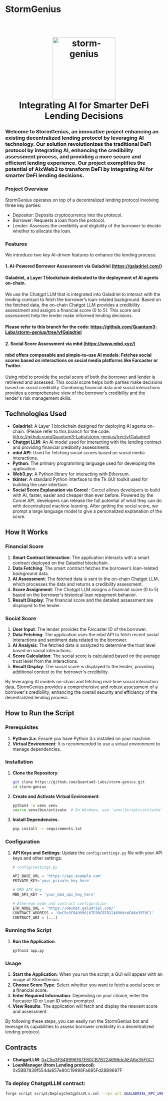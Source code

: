 # StormGenius

<h1 align="center">
  <br>
  <img src="stormgenius.png" alt="storm-genius" width="200"></a>
  <br>
Integrating AI for Smarter DeFi Lending Decisions  <br>
</h1>



### Welcome to StormGenius, an innovative project enhancing an existing decentralized lending protocol by leveraging AI technology. Our solution revolutionizes the traditional DeFi protocol by integrating AI, enhancing the credibility assessment process, and providing a more secure and efficient lending experience. Our project exemplifies the potential of AIxWeb3 to transform DeFi by integrating AI for smarter DeFi lending decisions.


### Project Overview
StormGenius operates on top of a decentralized lending protocol involving three key parties:

- Depositor: Deposits cryptocurrency into the protocol.
- Borrower: Requests a loan from the protocol.
- Lender: Assesses the credibility and eligibility of the borrower to decide whether to allocate the loan.

### Features
We introduce two key AI-driven features to enhance the lending process:

#### 1. AI-Powered Borrower Assessment via Galadriel (https://galadriel.com/)

#### Galadriel, a Layer 1 blockchain dedicated to the deployment of AI agents on-chain.

We use the Chatgpt LLM that is integrated into Galadriel to interact with the lending contract to fetch the borrower’s loan-related background. Based on the fetched data, the on-chain Chatgpt LLM provides a credibility assessment and assigns a financial score (0 to 5). This score and assessment help the lender make informed lending decisions.

#### Please refer to this branch for the code: https://github.com/Quantum3-Labs/storm-genius/tree/vfGaladriel 

#### 2. Social Score Assessment via mbd (https://www.mbd.xyz/)

#### mbd offers composable and simple-to-use AI models: Fetches social scores based on interactions on social media platforms like Farcaster or Twitter.

Using mbd to provide the social score of both the borrower and lender is retrieved and assessed.
This social score helps both parties make decisions based on social credibility. Combining financial data and social interactions provides a comprehensive view of the borrower’s credibility and the lender's risk management skills.

## Technologies Used

- **Galadriel**: A Layer 1 blockchain designed for deploying AI agents on-chain. (Please refer to this branch for the code: https://github.com/Quantum3-Labs/storm-genius/tree/vfGaladriel)
- **Chatgpt LLM**: An AI model used for interacting with the lending contract and providing financial credibility assessments.
- **mbd API**: Used for fetching social scores based on social media interactions.
- **Python**: The primary programming language used for developing the application.
- **Web3.py**: A Python library for interacting with Ethereum.
- **tkinter**: A standard Python interface to the Tk GUI toolkit used for building the user interface.
- **Social Score Explanation via Corcel** : Corcel allows developers to build with AI, faster, easier and cheaper than ever before. Powered by the Corcel API, developers can release the full potential of what they can do with decentralized machine learning. After getting the social score, we prompt a large language model to give a personalized explanation of the score. 


## How It Works

### Financial Score

1. **Smart Contract Interaction**: The application interacts with a smart contract deployed on the Galadriel blockchain.
2. **Data Fetching**: The smart contract fetches the borrower’s loan-related background data.
3. **AI Assessment**: The fetched data is sent to the on-chain Chatgpt LLM, which processes the data and returns a credibility assessment.
4. **Score Assignment**: The Chatgpt LLM assigns a financial score (0 to 5) based on the borrower's historical loan repayment behavior.
5. **Result Display**: The financial score and the detailed assessment are displayed to the lender.

### Social Score

1. **User Input**: The lender provides the Farcaster ID of the borrower.
2. **Data Fetching**: The application uses the mbd API to fetch recent social interactions and sentiment data related to the borrower.
3. **AI Analysis**: The fetched data is analyzed to determine the trust level based on social interactions.
4. **Score Calculation**: The social score is calculated based on the average trust level from the interactions.
5. **Result Display**: The social score is displayed to the lender, providing additional context to the borrower's credibility.

By leveraging AI models on-chain and fetching real-time social interaction data, StormGenius provides a comprehensive and robust assessment of a borrower's credibility, enhancing the overall security and efficiency of the decentralized lending process.

## How to Run the Script

### Prerequisites

1. **Python 3.x**: Ensure you have Python 3.x installed on your machine.
2. **Virtual Environment**: It is recommended to use a virtual environment to manage dependencies.

### Installation

1. **Clone the Repository**:
    ```bash
    git clone https://github.com/Quantum3-Labs/storm-genius.git
    cd storm-genius
    ```

2. **Create and Activate Virtual Environment**:
    ```bash
    python3 -m venv venv
    source venv/bin/activate  # On Windows, use `venv\Scripts\activate`
    ```

3. **Install Dependencies**:
    ```bash
    pip install -r requirements.txt
    ```

### Configuration

1. **API Keys and Settings**: Update the `config/settings.py` file with your API keys and other settings:
    ```python
    # config/settings.py

    API_BASE_URL = 'https://api.example.com'
    PRIVATE_KEY='your_private_key_here'

    # MBD API Key
    MBD_API_KEY = 'your_mbd_api_key_here'

    # Ethereum node and contract configuration
    ETH_NODE_URL = 'https://devnet.galadriel.com/'
    CONTRACT_ADDRESS = '0xC5e3F849996167E80CB7B224696dcAEA6e35F0C1'
    CONTRACT_ABI = [...]
    ```

### Running the Script

1. **Run the Application**:
    ```bash
    python3 app.py
    ```

### Usage

1. **Start the Application**: When you run the script, a GUI will appear with an image of StormGenius.
2. **Choose Score Type**: Select whether you want to fetch a social score or a financial score.
3. **Enter Required Information**: Depending on your choice, enter the Farcaster ID or Loan ID when prompted.
4. **View Results**: The application will fetch and display the relevant score and assessment.

By following these steps, you can easily run the StormGenius bot and leverage its capabilities to assess borrower credibility in a decentralized lending protocol.

## Contracts

- **ChatgptLLM**: [0xC5e3F849996167E80CB7B224696dcAEA6e35F0C1](https://explorer.galadriel.com/address/0xC5e3F849996167E80CB7B224696dcAEA6e35F0C1)
- **LoanManager (from Lending protocol)**: 0x5BB7839f554da657e80C19998Fa685Fd28B9697F

### To deploy ChatgptLLM contract:

```bash
forge script script/DeployChatgptLLM.s.sol --rpc-url $GALADRIEL_RPC_URL --private-key $PRIVATE_KEY --legacy --broadcast
